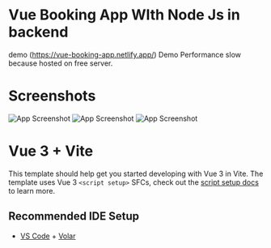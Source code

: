 
# Vue Booking App WIth Node Js in backend
demo (https://vue-booking-app.netlify.app/) 
Demo Performance slow because hosted on free server.
# Screenshots

![App Screenshot](https://res.cloudinary.com/flairbeese/image/upload/v1657158397/Screenshot_16_evxufd.jpg)
![App Screenshot](https://res.cloudinary.com/flairbeese/image/upload/v1657158397/Screenshot_17_b0ts75.jpg)
![App Screenshot](https://res.cloudinary.com/flairbeese/image/upload/v1657158397/Screenshot_18_p5cnj3.jpg)

# Vue 3 + Vite

This template should help get you started developing with Vue 3 in Vite. The template uses Vue 3 `<script setup>` SFCs, check out the [script setup docs](https://v3.vuejs.org/api/sfc-script-setup.html#sfc-script-setup) to learn more.

## Recommended IDE Setup

- [VS Code](https://code.visualstudio.com/) + [Volar](https://marketplace.visualstudio.com/items?itemName=Vue.volar)
